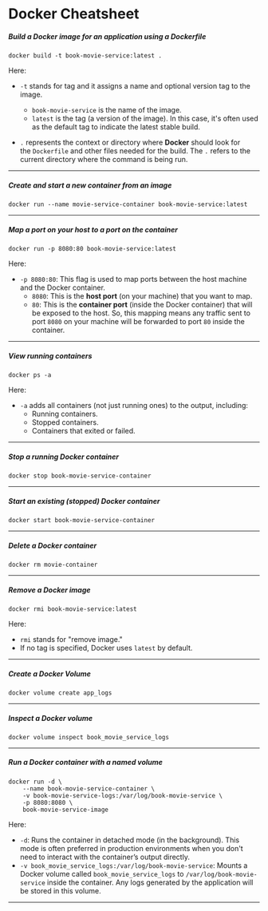 # Docker Cheatsheet

##### Build a Docker image for an application using a Dockerfile

```
docker build -t book-movie-service:latest .
```

Here:

- `-t` stands for tag and it assigns a name and optional version tag to the image.
	- `book-movie-service` is the name of the image.
	- `latest` is the tag (a version of the image). In this case, it's often used as the default tag to indicate the latest stable build.

- `.` represents the context or directory where **Docker** should look for the `Dockerfile` and other files needed for the build. The `.` refers to the current directory where the command is being run.

---
##### Create and start a new container from an image

```
docker run --name movie-service-container book-movie-service:latest
```

---
##### Map a port on your host to a port on the container

```
docker run -p 8080:80 book-movie-service:latest
```

Here:

- `-p 8080:80`: This flag is used to map ports between the host machine and the Docker container.
    - `8080`: This is the **host port** (on your machine) that you want to map.
    - `80`: This is the **container port** (inside the Docker container) that will be exposed to the host. So, this mapping means any traffic sent to port `8080` on your machine will be forwarded to port `80` inside the container.

---
##### View running containers

```
docker ps -a
```

Here:

- `-a` adds all containers (not just running ones) to the output, including:
    - Running containers.
    - Stopped containers.
    - Containers that exited or failed.

---
##### Stop a running Docker container

```
docker stop book-movie-service-container
```

---
##### Start an existing (stopped) Docker container

```
docker start book-movie-service-container
```

---
##### Delete a Docker container

```
docker rm movie-container
```

---
##### Remove a Docker image

```
docker rmi book-movie-service:latest
```

Here:

- `rmi` stands for "remove image." 
- If no tag is specified, Docker uses `latest` by default.

---
##### Create a Docker Volume

```
docker volume create app_logs
```

---
##### Inspect a Docker volume

```
docker volume inspect book_movie_service_logs
```

---
##### Run a Docker container with a named volume

```
docker run -d \
	--name book-movie-service-container \
	-v book-movie-service-logs:/var/log/book-movie-service \
	-p 8080:8080 \
	book-movie-service-image
```

Here:

- `-d`: Runs the container in detached mode (in the background). This mode is often preferred in production environments when you don't need to interact with the container’s output directly.
- `-v book_movie_service_logs:/var/log/book-movie-service`: Mounts a Docker volume called `book_movie_service_logs` to `/var/log/book-movie-service` inside the container. Any logs generated by the application will be stored in this volume.

---
